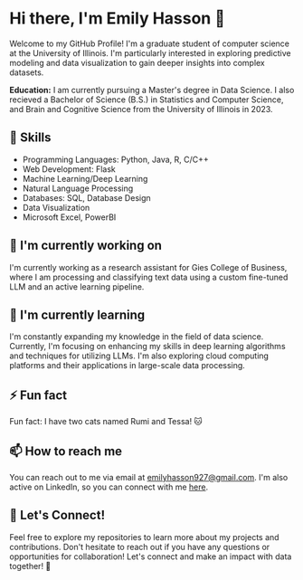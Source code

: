 # Hi there, I'm Emily Hasson 👋

Welcome to my GitHub Profile! I'm a graduate student of computer science at the University of Illinois. I'm particularly interested in exploring predictive modeling and data visualization to gain deeper insights into complex datasets.

**Education:** I am currently pursuing a Master's degree in Data Science. I also recieved a Bachelor of Science (B.S.) in Statistics and Computer Science, and Brain and Cognitive Science from the University of Illinois in 2023. 

## 💪 Skills

- Programming Languages: Python, Java, R, C/C++
- Web Development: Flask
- Machine Learning/Deep Learning
- Natural Language Processing
- Databases: SQL, Database Design
- Data Visualization
- Microsoft Excel, PowerBI

## 🔭 I'm currently working on

I'm currently working as a research assistant for Gies College of Business, where I am processing and classifying text data using a custom fine-tuned LLM and an active learning pipeline.

## 🌱 I'm currently learning

I'm constantly expanding my knowledge in the field of data science. Currently, I'm focusing on enhancing my skills in deep learning algorithms and techniques for utilizing LLMs. I'm also exploring cloud computing platforms and their applications in large-scale data processing.

## ⚡ Fun fact

Fun fact: I have two cats named Rumi and Tessa! 🐱

## 📫 How to reach me

You can reach out to me via email at [emilyhasson927@gmail.com](mailto:emilyhasson927@gmail.com). I'm also active on LinkedIn, so you can connect with me [here](https://www.linkedin.com/in/emilyphasson).

## 🤝 Let's Connect!

Feel free to explore my repositories to learn more about my projects and contributions. Don't hesitate to reach out if you have any questions or opportunities for collaboration! Let's connect and make an impact with data together! 🌟


<!--
**emilyhasson/emilyhasson** is a ✨ _special_ ✨ repository because its `README.md` (this file) appears on your GitHub profile.

Here are some ideas to get you started:

- 🔭 I’m currently working on ...
- 🌱 I’m currently learning ...
- 👯 I’m looking to collaborate on ...
- 🤔 I’m looking for help with ...
- 💬 Ask me about ...
- 📫 How to reach me: ...
- 😄 Pronouns: ...
- ⚡ Fun fact: ...
-->
